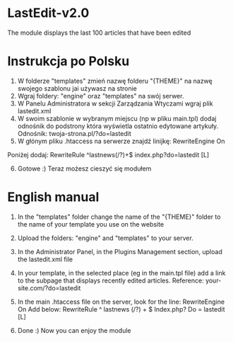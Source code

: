 # LastEdit-v2.0
The module displays the last 100 articles that have been edited

# Instrukcja po Polsku
1. W folderze "templates" zmień nazwę folderu "{THEME}" na nazwę swojego szablonu jai używasz na stronie
2. Wgraj foldery: "engine" oraz "templates" na swój serwer.
3. W Panelu Administratora w sekcji Zarządzania Wtyczami wgraj plik lastedit.xml
4. W swoim szablonie w wybranym miejscu (np w pliku main.tpl) dodaj odnośnik do podstrony która wyświetla ostatnio edytowane artykuły.
Odnośnik: twoja-strona.pl/?do=lastedit
5. W głónym pliku .htaccess na serwerze znajdź linijkę: 
RewriteEngine On

Poniżej dodaj:
RewriteRule ^lastnews(/?)+$ index.php?do=lastedit [L]

6. Gotowe :) Teraz możesz cieszyć się modułem

# English manual
1. In the "templates" folder change the name of the "{THEME}" folder to the name of your template you use on the website
2. Upload the folders: "engine" and "templates" to your server.
3. In the Administrator Panel, in the Plugins Management section, upload the lastedit.xml file
4. In your template, in the selected place (eg in the main.tpl file) add a link to the subpage that displays recently edited articles.
Reference: your-site.com/?do=lastedit
5. In the main .htaccess file on the server, look for the line:
RewriteEngine On
Add below:
RewriteRule ^ lastnews (/?) + $ Index.php? Do = lastedit [L]

6. Done :) Now you can enjoy the module
